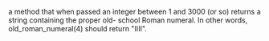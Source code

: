 a method that when passed an integer
between 1 and 3000 (or so) returns a string containing the proper old-
school Roman numeral. In other words, old_roman_numeral(4) should
return "IIII".
